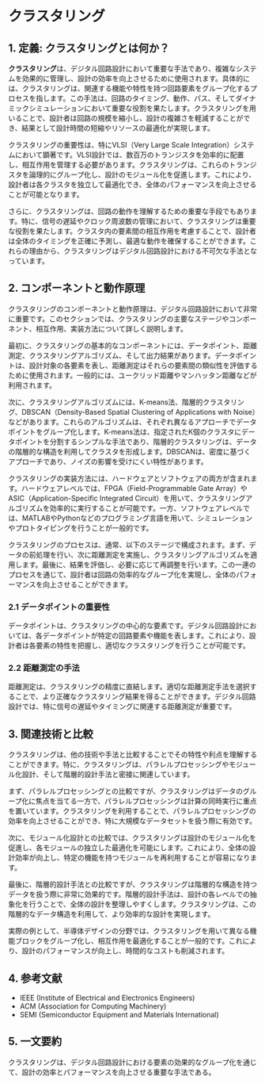 # クラスタリング

## 1. 定義: **クラスタリング**とは何か？
**クラスタリング**は、デジタル回路設計において重要な手法であり、複雑なシステムを効果的に管理し、設計の効率を向上させるために使用されます。具体的には、クラスタリングは、関連する機能や特性を持つ回路要素をグループ化するプロセスを指します。この手法は、回路のタイミング、動作、パス、そしてダイナミックシミュレーションにおいて重要な役割を果たします。クラスタリングを用いることで、設計者は回路の規模を縮小し、設計の複雑さを軽減することができ、結果として設計時間の短縮やリソースの最適化が実現します。

クラスタリングの重要性は、特にVLSI（Very Large Scale Integration）システムにおいて顕著です。VLSI設計では、数百万のトランジスタを効率的に配置し、相互作用を管理する必要があります。クラスタリングは、これらのトランジスタを論理的にグループ化し、設計のモジュール化を促進します。これにより、設計者は各クラスタを独立して最適化でき、全体のパフォーマンスを向上させることが可能となります。

さらに、クラスタリングは、回路の動作を理解するための重要な手段でもあります。特に、信号の遅延やクロック周波数の管理において、クラスタリングは重要な役割を果たします。クラスタ内の要素間の相互作用を考慮することで、設計者は全体のタイミングを正確に予測し、最適な動作を確保することができます。これらの理由から、クラスタリングはデジタル回路設計における不可欠な手法となっています。

## 2. コンポーネントと動作原理
クラスタリングのコンポーネントと動作原理は、デジタル回路設計において非常に重要です。このセクションでは、クラスタリングの主要なステージやコンポーネント、相互作用、実装方法について詳しく説明します。

最初に、クラスタリングの基本的なコンポーネントには、データポイント、距離測定、クラスタリングアルゴリズム、そして出力結果があります。データポイントは、設計対象の各要素を表し、距離測定はそれらの要素間の類似性を評価するために使用されます。一般的には、ユークリッド距離やマンハッタン距離などが利用されます。

次に、クラスタリングアルゴリズムには、K-means法、階層的クラスタリング、DBSCAN（Density-Based Spatial Clustering of Applications with Noise）などがあります。これらのアルゴリズムは、それぞれ異なるアプローチでデータポイントをグループ化します。K-means法は、指定されたK個のクラスタにデータポイントを分割するシンプルな手法であり、階層的クラスタリングは、データの階層的な構造を利用してクラスタを形成します。DBSCANは、密度に基づくアプローチであり、ノイズの影響を受けにくい特性があります。

クラスタリングの実装方法には、ハードウェアとソフトウェアの両方が含まれます。ハードウェアレベルでは、FPGA（Field-Programmable Gate Array）やASIC（Application-Specific Integrated Circuit）を用いて、クラスタリングアルゴリズムを効率的に実行することが可能です。一方、ソフトウェアレベルでは、MATLABやPythonなどのプログラミング言語を用いて、シミュレーションやプロトタイピングを行うことが一般的です。

クラスタリングのプロセスは、通常、以下のステージで構成されます。まず、データの前処理を行い、次に距離測定を実施し、クラスタリングアルゴリズムを適用します。最後に、結果を評価し、必要に応じて再調整を行います。この一連のプロセスを通じて、設計者は回路の効率的なグループ化を実現し、全体のパフォーマンスを向上させることができます。

### 2.1 データポイントの重要性
データポイントは、クラスタリングの中心的な要素です。デジタル回路設計においては、各データポイントが特定の回路要素や機能を表します。これにより、設計者は各要素の特性を把握し、適切なクラスタリングを行うことが可能です。

### 2.2 距離測定の手法
距離測定は、クラスタリングの精度に直結します。適切な距離測定手法を選択することで、より正確なクラスタリング結果を得ることができます。デジタル回路設計では、特に信号の遅延やタイミングに関連する距離測定が重要です。

## 3. 関連技術と比較
クラスタリングは、他の技術や手法と比較することでその特性や利点を理解することができます。特に、クラスタリングは、パラレルプロセッシングやモジュール化設計、そして階層的設計手法と密接に関連しています。

まず、パラレルプロセッシングとの比較ですが、クラスタリングはデータのグループ化に焦点を当てる一方で、パラレルプロセッシングは計算の同時実行に重点を置いています。クラスタリングを利用することで、パラレルプロセッシングの効率を向上させることができ、特に大規模なデータセットを扱う際に有効です。

次に、モジュール化設計との比較では、クラスタリングは設計のモジュール化を促進し、各モジュールの独立した最適化を可能にします。これにより、全体の設計効率が向上し、特定の機能を持つモジュールを再利用することが容易になります。

最後に、階層的設計手法との比較ですが、クラスタリングは階層的な構造を持つデータを扱う際に非常に効果的です。階層的設計手法は、設計の各レベルでの抽象化を行うことで、全体の設計を整理しやすくします。クラスタリングは、この階層的なデータ構造を利用して、より効率的な設計を実現します。

実際の例として、半導体デザインの分野では、クラスタリングを用いて異なる機能ブロックをグループ化し、相互作用を最適化することが一般的です。これにより、設計のパフォーマンスが向上し、時間的なコストも削減されます。

## 4. 参考文献
- IEEE (Institute of Electrical and Electronics Engineers)
- ACM (Association for Computing Machinery)
- SEMI (Semiconductor Equipment and Materials International)

## 5. 一文要約
クラスタリングは、デジタル回路設計における要素の効果的なグループ化を通じて、設計の効率とパフォーマンスを向上させる重要な手法である。